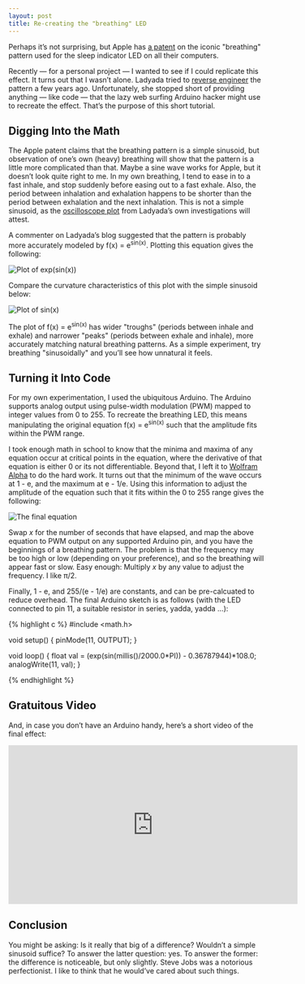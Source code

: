 ```yaml
---
layout: post
title: Re-creating the "breathing" LED
---
```


Perhaps it&rsquo;s not surprising, but Apple has [a patent](http://patft.uspto.gov/netacgi/nph-Parser?Sect1=PTO1&Sect2=HITOFF&d=PALL&p=1&u=%2Fnetahtml%2FPTO%2Fsrchnum.htm&r=1&f=G&l=50&s1=6658577.PN.&OS=PN/6658577&RS=PN/6658577) on the iconic "breathing" pattern used for the sleep indicator LED on all their computers.

Recently &mdash; for a personal project &mdash; I wanted to see if I could replicate this effect. It turns out that I wasn&rsquo;t alone. Ladyada tried to [reverse engineer](http://www.adafruit.com/blog/2010/08/26/reverse-engineering-the-mac-breathing-led-2/) the pattern a few years ago. Unfortunately, she stopped short of providing anything &mdash; like code &mdash; that the lazy web surfing Arduino hacker might use to recreate the effect. That&rsquo;s the purpose of this short tutorial.

Digging Into the Math
---------------------

The Apple patent claims that the breathing pattern is a simple sinusoid, but observation of one&rsquo;s own (heavy) breathing will show that the pattern is a little more complicated than that. Maybe a sine wave works for Apple, but it doesn&rsquo;t look quite right to me. In my own breathing, I tend to ease in to a fast inhale, and stop suddenly before easing out to a fast exhale. Also, the period between inhalation and exhalation happens to be shorter than the period between exhalation and the next inhalation. This is not a simple sinusoid, as the [oscilloscope plot](http://static.flickr.com/62/212611654_4b3106a50b.jpg) from Ladyada&rsquo;s own investigations will attest.

A commenter on Ladyada&rsquo;s blog suggested that the pattern is probably more accurately modeled by f(x) = e<sup>sin(x)</sup>. Plotting this equation gives the following:

<img src="http://sean.voisen.org/images/breathing_pattern_1.gif" alt="Plot of exp(sin(x))" class="framed" />

Compare the curvature characteristics of this plot with the simple sinusoid below:

<img src="http://sean.voisen.org/images/sinusoid.gif" alt="Plot of sin(x)" class="framed" />

The plot of f(x) = e<sup>sin(x)</sup> has wider "troughs" (periods between inhale and exhale) and narrower "peaks" (periods between exhale and inhale), more accurately matching natural breathing patterns. As a simple experiment, try breathing "sinusoidally" and you&rsquo;ll see how unnatural it feels.

Turning it Into Code
--------------------

For my own experimentation, I used the ubiquitous Arduino. The Arduino supports analog output using pulse-width modulation (PWM) mapped to integer values from 0 to 255. To recreate the breathing LED, this means manipulating the original equation f(x) = e<sup>sin(x)</sup> such that the amplitude fits within the PWM range.

I took enough math in school to know that the minima and maxima of any equation occur at critical points in the equation, where the derivative of that equation is either 0 or its not differentiable. Beyond that, I left it to [Wolfram Alpha](http://www.wolframalpha.com) to do the hard work. It turns out that the minimum of the wave occurs at 1 - e, and the maximum at e - 1/e. Using this information to adjust the amplitude of the equation such that it fits within the 0 to 255 range gives the following:

<img src="http://sean.voisen.org/images/breathing_equation.gif" alt="The final equation" />

Swap *x* for the number of seconds that have elapsed, and map the above equation to PWM output on any supported Arduino pin, and you have the beginnings of a breathing pattern. The problem is that the frequency may be too high or low (depending on your preference), and so the breathing will appear fast or slow. Easy enough: Multiply *x* by any value to adjust the frequency. I like &pi;/2.

Finally, 1 - e, and 255/(e - 1/e) are constants, and can be pre-calcuated to reduce overhead. The final Arduino sketch is as follows (with the LED connected to pin 11, a suitable resistor in series, yadda, yadda &hellip;):

{% highlight c %}
#include <math.h>

void setup()
{
  pinMode(11, OUTPUT);
}

void loop()
{
  float val = (exp(sin(millis()/2000.0*PI)) - 0.36787944)*108.0;
  analogWrite(11, val);
}

{% endhighlight %}

Gratuitous Video
----------------

And, in case you don&rsquo;t have an Arduino handy, here&rsquo;s a short video of the final effect:

<div class="video">
<iframe src="http://player.vimeo.com/video/31449253?title=0&amp;byline=0&amp;portrait=0" width="570" height="313" frameborder="0" webkitAllowFullScreen allowFullScreen></iframe>
</div>

Conclusion
----------

You might be asking: Is it really that big of a difference? Wouldn&rsquo;t a simple sinusoid suffice? To answer the latter question: yes. To answer the former: the difference is noticeable, but only slightly. Steve Jobs was a notorious perfectionist. I like to think that he would&rsquo;ve cared about such things. 
